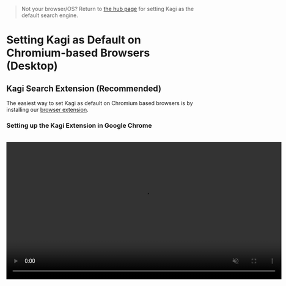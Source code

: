 > Not your browser/OS? Return to [the hub page](../../../kagi/getting-started/setting-default.md) for setting Kagi as the default search engine.
# Setting Kagi as Default on Chromium-based Browsers (Desktop)

## Kagi Search Extension (Recommended)

The easiest way to set Kagi as default on Chromium based browsers is by installing our [browser extension](https://chromewebstore.google.com/detail/kagi-search/cdglnehniifkbagbbombnjghhcihifij).

### Setting up the Kagi Extension in Google Chrome

<br />

<video src="./media/kagi_extension_google_chrome.mp4" width="720" type="video/mp4" autoplay muted loop playsinline disablepictureinpicture />

<br />

To enhance your browsing experience with Kagi, follow these steps to set Kagi as your default search engine in Google Chrome:

1. Launch Google Chrome.
2. Install the Kagi Search extension from the [Chrome Web Store](https://chromewebstore.google.com/detail/kagi-search-for-chrome/cdglnehniifkbagbbombnjghhcihifij) by clicking the **Add to Chrome** button.
3. You will be prompted to confirm you want to add the extension. To confirm, click on **Add extension**.
4. Click the **puzzle-piece** icon in Chrome’s toolbar (this is the Extensions menu), then click the **Pin** icon next to *Kagi Search for Chrome*.
5. Finally, click the **Kagi** icon in Chrome’s toolbar. If you see a message saying *No Kagi session found*, click the **Let’s go!** link (you may need to log into Kagi if you haven’t already).

## Manual Configuration (Advanced)

<br />

<video src="./media/chrome_manual_configuration.mp4" width="720" type="video/mp4" autoplay muted loop playsinline disablepictureinpicture />

<br />

1. Right-click the Chrome address bar and choose **Manage Search Engines and Site Search**
2. In the **Site Search** section about halfway down, click the **Add** button at its upper right and fill in these details:
	- **Search engine:** Kagi Search
	- **Keyword:** kagi
	- **Query URL:** `https://kagi.com/search?q=%s` if you're not planning to use Kagi in private search. If you are, then use `https://kagi.com/search?token=TOKEN&q=%s` (replace TOKEN with the token found in your [private session link​](./../../privacy/private-browser-sessions))
3. Find Kagi again in the Site Search section. You may have to click **Additional sites** at the bottom if you don't see it right away.
3. Click the three dots next to the Kagi entry in the list.
4. Click **Make default**.

Note: Opera is no longer compatible as it is restricting users from using alternative search engines. If you are an Opera user you can [reach out to Opera](https://opera.atlassian.net/servicedesk/customer/portal/9) and request them to add Kagi to their list of search engines.

